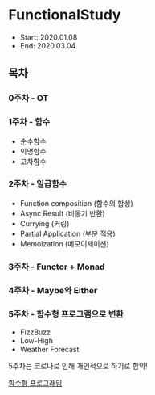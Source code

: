 # FunctionalStudy

- Start: 2020.01.08
- End: 2020.03.04

## 목차

### 0주차 - OT

### 1주차 - 함수
- 순수함수
- 익명함수
- 고차함수

### 2주차 - 일급함수
- Function composition (함수의 합성)
- Async Result (비동기 반환)
- Currying (커링)
- Partial Application (부분 적용)
- Memoization (메모이제이션)
### 3주차 - Functor + Monad

### 4주차 - Maybe와 Either

### 5주차 - 함수형 프로그램으로 변환
- FizzBuzz
- Low-High
- Weather Forecast

5주차는 코로나로 인해 개인적으로 하기로 합의!

[함수형 프로그래밍](https://www.notion.so/caeee5cfe4c4430d982f02d0a23238a0)

